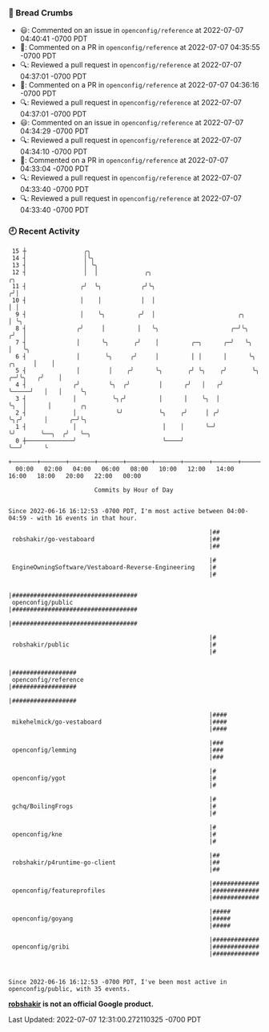 ### 🍞 Bread Crumbs

 * 😃: Commented on an issue in `openconfig/reference` at 2022-07-07 04:40:41 -0700 PDT
 * 💬: Commented on a PR in  `openconfig/reference` at 2022-07-07 04:35:55 -0700 PDT
 * 🔍: Reviewed a pull request in  `openconfig/reference` at 2022-07-07 04:37:01 -0700 PDT
 * 💬: Commented on a PR in  `openconfig/reference` at 2022-07-07 04:36:16 -0700 PDT
 * 🔍: Reviewed a pull request in  `openconfig/reference` at 2022-07-07 04:37:01 -0700 PDT
 * 😃: Commented on an issue in `openconfig/reference` at 2022-07-07 04:34:29 -0700 PDT
 * 🔍: Reviewed a pull request in  `openconfig/reference` at 2022-07-07 04:34:10 -0700 PDT
 * 💬: Commented on a PR in  `openconfig/reference` at 2022-07-07 04:33:04 -0700 PDT
 * 🔍: Reviewed a pull request in  `openconfig/reference` at 2022-07-07 04:33:40 -0700 PDT
 * 🔍: Reviewed a pull request in  `openconfig/reference` at 2022-07-07 04:33:40 -0700 PDT

### 🕘 Recent Activity
```
 15 ┼                ╭╮
 14 ┤                │╰╮
 13 ┤                │ ╰╮
 12 ┤                │  │             ╭╮                                              ╭╮
 11 ┤               ╭╯  ╰╮           ╭╯╰╮                                            ╭╯│
 10 ┤               │    │           │  │                                            │ │
  9 ┤               │    ╰╮         ╭╯  │                       ╭╮                   │ ╰╮
  8 ┤              ╭╯     │         │   ╰╮                    ╭─╯╰╮                 ╭╯  │
  7 ┤              │      ╰╮       ╭╯    │         ╭─╮      ╭─╯   ╰╮                │   ╰╮
  6 ┤              │       ╰╮     ╭╯     │         │ │      │      ╰╮        ╭╮     │    │
  5 ┤              │        │    ╭╯      ╰╮       ╭╯ ╰╮    ╭╯       ╰╮     ╭─╯╰╮   ╭╯    │
  4 ┤             ╭╯        ╰╮  ╭╯        │      ╭╯   │   ╭╯         ╰─────╯   │   │     ╰╮
  3 ┤             │          ╰╮╭╯         │      │    ╰╮  │                    ╰╮  │      │        ╭╮
  2 ┤             │           ╰╯          ╰╮    ╭╯     │ ╭╯                     ╰╮╭╯      │      ╭─╯╰╮
  1 ┤             │                        │    │      ╰─╯                       ╰╯       ╰──╮  ╭╯   ╰─╮
  0 ┼─────────────╯                        ╰────╯                                            ╰──╯      ╰
    +───────+───────+───────+───────+───────+───────+───────+───────+───────+───────+───────+───────+────
  00:00   02:00   04:00   06:00   08:00   10:00   12:00   14:00   16:00   18:00   20:00   22:00   00:00   

						Commits by Hour of Day


Since 2022-06-16 16:12:53 -0700 PDT, I'm most active between 04:00-04:59 - with 16 events in that hour.

```



```
                                                        |##
 robshakir/go-vestaboard                                |##
                                                        |##

                                                        |#
 EngineOwningSoftware/Vestaboard-Reverse-Engineering    |#
                                                        |#

                                                        |###################################
 openconfig/public                                      |###################################
                                                        |###################################

                                                        |#
 robshakir/public                                       |#
                                                        |#

                                                        |##################
 openconfig/reference                                   |##################
                                                        |##################

                                                        |####
 mikehelmick/go-vestaboard                              |####
                                                        |####

                                                        |###
 openconfig/lemming                                     |###
                                                        |###

                                                        |#
 openconfig/ygot                                        |#
                                                        |#

                                                        |#
 gchq/BoilingFrogs                                      |#
                                                        |#

                                                        |#
 openconfig/kne                                         |#
                                                        |#

                                                        |##
 robshakir/p4runtime-go-client                          |##
                                                        |##

                                                        |#############
 openconfig/featureprofiles                             |#############
                                                        |#############

                                                        |#####
 openconfig/goyang                                      |#####
                                                        |#####

                                                        |#############
 openconfig/gribi                                       |#############
                                                        |#############



Since 2022-06-16 16:12:53 -0700 PDT, I've been most active in openconfig/public, with 35 events.

```
**[robshakir](mailto:robjs@google.com) is not an official Google product.**  


Last Updated: 2022-07-07 12:31:00.272110325 -0700 PDT
